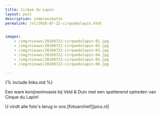 ```yaml
---
title: Cirque du Lapin
layout: post
description: zomeranimatie
permalink: /nl/2016-07-22-cirquedulapin.html

    
images: 
    - /img/nieuws/20160722-cirquedulapin-01.jpg
    - /img/nieuws/20160722-cirquedulapin-02.jpg
    - /img/nieuws/20160722-cirquedulapin-03.jpg
    - /img/nieuws/20160722-cirquedulapin-04.jpg
    - /img/nieuws/20160722-cirquedulapin-05.jpg
    - /img/nieuws/20160722-cirquedulapin-06.jpg
    
---
```


{% include links.md %}

Een ware konijneninvasie bij Veld & Duin met een spetterend optreden van Cirque du Lapin!

U vindt alle foto's terug in ons [fotoarchief][pics.nl]



